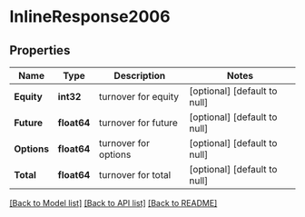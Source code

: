 # InlineResponse2006

## Properties
Name | Type | Description | Notes
------------ | ------------- | ------------- | -------------
**Equity** | **int32** | turnover for equity | [optional] [default to null]
**Future** | **float64** | turnover for future | [optional] [default to null]
**Options** | **float64** | turnover for options | [optional] [default to null]
**Total** | **float64** | turnover for total | [optional] [default to null]

[[Back to Model list]](../README.md#documentation-for-models) [[Back to API list]](../README.md#documentation-for-api-endpoints) [[Back to README]](../README.md)

